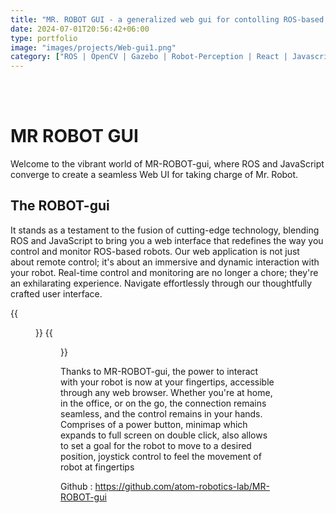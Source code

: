 ```yaml
---
title: "MR. ROBOT GUI - a generalized web gui for contolling ROS-based robots."
date: 2024-07-01T20:56:42+06:00
type: portfolio
image: "images/projects/Web-gui1.png"
category: ["ROS | OpenCV | Gazebo | Robot-Perception | React | Javascript"]
---
```


<!-- {{<youtube mPa3XGROl2Y>}} -->

<br><br>

# MR ROBOT GUI

Welcome to the vibrant world of MR-ROBOT-gui, where ROS and JavaScript converge to create a seamless Web UI for taking charge of Mr. Robot.

## The ROBOT-gui

It stands as a testament to the fusion of cutting-edge technology, blending ROS and JavaScript to bring you a web interface that redefines the way you control and monitor ROS-based robots. Our web application is not just about remote control; it's about an immersive and dynamic interaction with your robot. Real-time control and monitoring are no longer a chore; they're an exhilarating experience. Navigate effortlessly through our thoughtfully crafted user interface.

{{<figure src="/images/projects/Web-gui1.png" caption="">}}
{{<figure src="/images/projects/web_gui2.png" caption="">}}

Thanks to MR-ROBOT-gui, the power to interact with your robot is now at your fingertips, accessible through any web browser. Whether you're at home, in the office, or on the go, the connection remains seamless, and the control remains in your hands. Comprises of a power button, minimap which expands to full screen on double click, also allows to set a goal for the robot to move to a desired position, joystick control to feel the movement of robot at fingertips

Github : https://github.com/atom-robotics-lab/MR-ROBOT-gui
